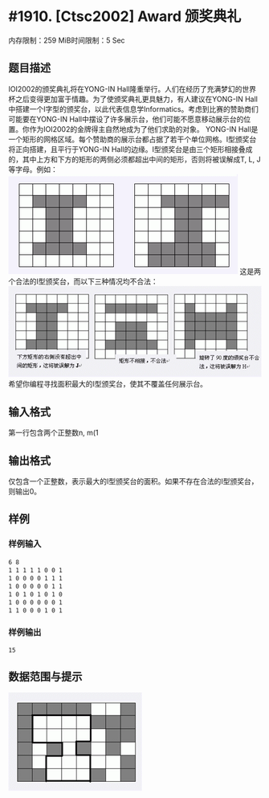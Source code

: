 # #1910. [Ctsc2002] Award 颁奖典礼

内存限制：259 MiB时间限制：5 Sec

## 题目描述

IOI2002的颁奖典礼将在YONG-IN Hall隆重举行。人们在经历了充满梦幻的世界杯之后变得更加富于情趣。为了使颁奖典礼更具魅力，有人建议在YONG-IN Hall中搭建一个I字型的颁奖台，以此代表信息学Informatics。考虑到比赛的赞助商们可能要在YONG-IN Hall中摆设了许多展示台，他们可能不愿意移动展示台的位置。你作为IOI2002的金牌得主自然地成为了他们求助的对象。
YONG-IN Hall是一个矩形的网格区域。每个赞助商的展示台都占据了若干个单位网格。I型颁奖台将正向搭建，且平行于YONG-IN Hall的边缘。I型颁奖台是由三个矩形相接叠成的，其中上方和下方的矩形的两侧必须都超出中间的矩形，否则将被误解成T, L, J等字母。例如：
![](images/1910_1.jpg) 
这是两个合法的I型颁奖台，而以下三种情况均不合法：
![](images/1910_2.jpg) 
希望你编程寻找面积最大的I型颁奖台，使其不覆盖任何展示台。

## 输入格式

第一行包含两个正整数n, m(1

## 输出格式

仅包含一个正整数，表示最大的I型颁奖台的面积。如果不存在合法的I型颁奖台，则输出0。

## 样例

### 样例输入

    
    6 8
    1 1 1 1 1 0 0 1
    1 0 0 0 0 1 1 1
    1 0 0 0 0 0 1 1
    1 0 1 0 1 0 1 0
    1 0 0 0 0 0 0 1
    1 1 0 0 0 1 0 1
    
    

### 样例输出

    
    15
    
    

## 数据范围与提示

![](images/1910_3.jpg)
